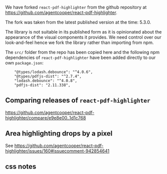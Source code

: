 We have forked `react-pdf-highlighter` from the github repository at https://github.com/agentcooper/react-pdf-highlighter.

The fork was taken from the latest published version at the time: 5.3.0.

The library is not suitable in its published form as it is opinionated about the appearance of the visual
components it provides. We need control over our look-and-feel hence we fork the library rather than
importing from npm.

The `src/` folder from the repo has been copied here and the following npm dependencies of `react-pdf-highlighter`
have been added directly to our own `package.json`:

```
	"@types/lodash.debounce": "^4.0.6",
    "@types/pdfjs-dist": "^2.7.4",
    "lodash.debounce": "^4.0.8",
    "pdfjs-dist": "2.11.338",
```


## Comparing releases of `react-pdf-highlighter`
https://github.com/agentcooper/react-pdf-highlighter/compare/e9e8e00..1d1c768

## Area highlighting drops by a pixel
See https://github.com/agentcooper/react-pdf-highlighter/issues/160#issuecomment-942854641

## css notes

